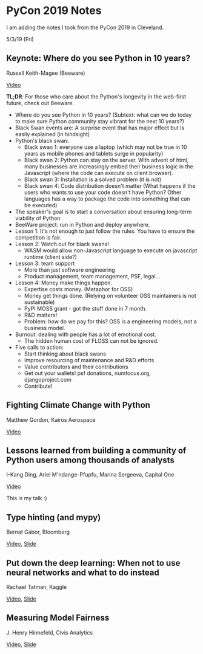 # PyCon 2019 Notes

I am adding the notes I took from the PyCon 2019 in Cleveland.

5/3/19 (Fri)

## Keynote: Where do you see Python in 10 years?

Russell Keith-Magee (Beeware)

[Video](https://www.youtube.com/watch?v=ftP5BQh1-YM)

**TL;DR**: For those who care about the Python's longevity in the web-first future, check out Beeware.

* Where do you see Python in 10 years? (Subtext: what can we do today to make sure Python community stay vibrant for the next 10 years?)
* Black Swan events are: A surprise event that has major effect but is easily explained (in hindsight)
* Python's black swan:
  * Black swan 1: everyone use a laptop (which may not be true in 10 years as mobile phones and tablets surge in popularity)
  * Black swan 2: Python can stay on the server. With advent of html, many businesses are increasingly embed their business logic in the Javascript (where the code can execute on client browser).
  * Black swan 3: Installation is a solved problem (it is not)
  * Black swan 4: Code distribution doesn't matter (What happens if the users who wants to use your code doesn't have Python? Other languages has a way to package the code into something that can be executed)
* The speaker's goal is to start a conversation about ensuring long-term viability of Python
* BeeWare project: run in Python and deploy anywhere.
* Lesson 1: It's not enough to just follow the rules. You have to ensure the competition is fair.
* Lesson 2: Watch out for black swans!
  * WASM would allow non-Javascript language to execute on javascript runtime (client side?)
* Lesson 3: team support
  * More than just software engineering
  * Product management, team management, PSF, legal...
* Lesson 4: Money make things happen.
  * Expertise costs money. (Metaphor for OSS)
  * Money get things done. (Relying on volunteer OSS maintainers is not sustainable)
  * PyPI MOSS grant - got the stuff done in 7 month.
  * R&D matters!
  * Problem: how do we pay for this? OSS is a engineering models, not a business model.
* Burnout: dealing with people has a lot of emotional cost.
  * The hidden human cost of FLOSS can not be ignored.
* Five calls to action:
  * Start thinking about black swans
  * Improve resourcing of maintenance and R&D efforts
  * Value contributors and their contributions
  * Get out your wallets! psf donations, numfocus.org, djangoproject.com
  * Contribute!


## Fighting Climate Change with Python

Matthew Gordon, Kairos Aerospace

[Video](https://www.youtube.com/watch?v=ftP5BQh1-YM)


## Lessons learned from building a community of Python users among thousands of analysts

I-Kang Ding, Ariel M'ndange-Pfupfu, Marina Sergeeva, Capital One

[Video](https://www.youtube.com/watch?v=JcPwf4Ej12M)

This is my talk :)


## Type hinting (and mypy)

Bernat Gabor, Bloomberg

[Video](https://www.youtube.com/watch?v=hTrjTAPnA_k), [Slide](https://gaborbernat.github.io/pycon-us-2019/#/)


## Put down the deep learning: When not to use neural networks and what to do instead

Rachael Tatman, Kaggle

[Video](https://www.youtube.com/watch?v=qw5dBdTXLEs), [Slide](http://www.rctatman.com/files/Tatman_2019_PutDownTheDeepLearning.pdf)


## Measuring Model Fairness

J. Henry Hinnefeld, Civis Analytics

[Video](https://www.youtube.com/watch?v=pYXz507ths0), [Slide](http://hinnefe2.github.io/talks/PyData%20NYC%202018%20-%20Measuring%20Model%20Fairness.pdf)
